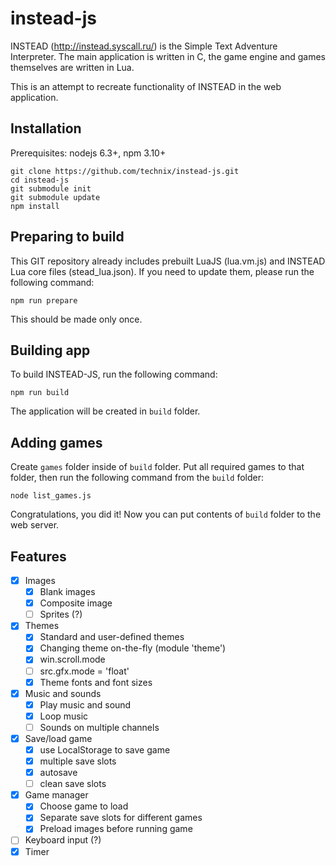 # instead-js
INSTEAD (http://instead.syscall.ru/) is the Simple Text Adventure Interpreter. 
The main application is written in C, the game engine and games themselves are written in Lua.

This is an attempt to recreate functionality of INSTEAD in the web application.

## Installation

Prerequisites: nodejs 6.3+, npm 3.10+

    git clone https://github.com/technix/instead-js.git
    cd instead-js
    git submodule init
    git submodule update
    npm install

## Preparing to build

This GIT repository already includes prebuilt LuaJS (lua.vm.js) and INSTEAD Lua core files (stead_lua.json). If you need to update them,
please run the following command:

    npm run prepare
    
This should be made only once.

## Building app

To build INSTEAD-JS, run the following command:

    npm run build
    
The application will be created in `build` folder.

## Adding games

Create `games` folder inside of `build` folder. Put all required games to that folder, then run the following command from the `build` folder:

    node list_games.js

Congratulations, you did it! Now you can put contents of `build` folder to the web server.

## Features

- [x] Images
    - [x] Blank images
    - [x] Composite image
    - [ ] Sprites (?)
- [x] Themes
    - [x] Standard and user-defined themes
    - [x] Changing theme on-the-fly (module 'theme')
    - [x] win.scroll.mode
    - [ ] src.gfx.mode = 'float'
    - [x] Theme fonts and font sizes
- [x] Music and sounds
    - [x] Play music and sound
    - [x] Loop music
    - [ ] Sounds on multiple channels
- [x] Save/load game
    - [x] use LocalStorage to save game
    - [x] multiple save slots
    - [x] autosave
    - [ ] clean save slots
- [x] Game manager
    - [x] Choose game to load
    - [x] Separate save slots for different games
    - [x] Preload images before running game
- [ ] Keyboard input (?)
- [x] Timer
